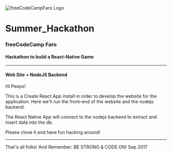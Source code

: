 ![freeCodeCampFaro Logo](https://github.com/freeCodeCampFaro/Summer_Hackathon/raw/master/logoimgs/logo.png)

# Summer_Hackathon


### freeCodeCamp Faro
#### Hackathon to build a React-Native Game
---------

#### Web Site + NodeJS Backend

Hi Peeps! 

This is a Create React App install in order to develop the website for the application.
Here we'll run the front-end of the website and the nodejs backend.

The React Native App will connect to the nodejs backend to extract and insert data into the db.

Please clone it and have fun hacking around!

----------------------------------------------------------------------------------------------

That's all folks! And Remember: BE STRONG & CODE ON! 
Sep 2017


















